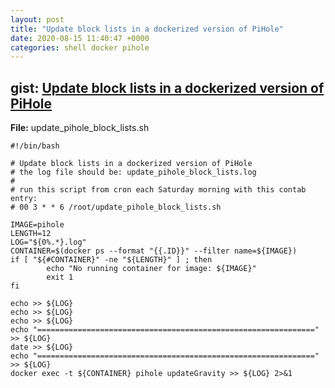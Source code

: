 ```yaml
---
layout: post
title: "Update block lists in a dockerized version of PiHole"
date: 2020-08-15 11:40:47 +0000
categories: shell docker pihole
---
```



## gist: [Update block lists in a dockerized version of PiHole](https://gist.github.com/jftuga/48e008acf7c5e24dbca002311d88cea7)

**File:** update_pihole_block_lists.sh

```
#!/bin/bash

# Update block lists in a dockerized version of PiHole
# the log file should be: update_pihole_block_lists.log
#
# run this script from cron each Saturday morning with this contab entry:
# 00 3 * * 6 /root/update_pihole_block_lists.sh

IMAGE=pihole
LENGTH=12
LOG="${0%.*}.log"
CONTAINER=$(docker ps --format "{{.ID}}" --filter name=${IMAGE})
if [ "${#CONTAINER}" -ne "${LENGTH}" ] ; then
        echo "No running container for image: ${IMAGE}"
        exit 1
fi

echo >> ${LOG}
echo >> ${LOG}
echo >> ${LOG}
echo "==============================================================" >> ${LOG}
date >> ${LOG}
echo "==============================================================" >> ${LOG}
docker exec -t ${CONTAINER} pihole updateGravity >> ${LOG} 2>&1

```


